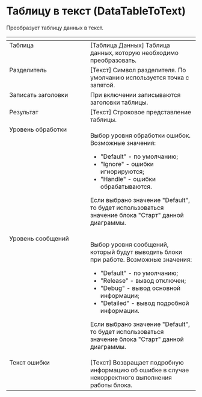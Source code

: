# Таблицу в текст (DataTableToText)

Преобразует таблицу данных в текст.

<table data-header-hidden><thead><tr><th width="244" valign="top"></th><th width="321" valign="top"></th></tr></thead><tbody><tr><td valign="top">Таблица</td><td valign="top">[Таблица Данных] Таблица данных, которую необходимо преобразовать.</td></tr><tr><td valign="top">Разделитель</td><td valign="top">[Текст] Символ разделителя. По умолчанию используется точка с запятой.</td></tr><tr><td valign="top">Записать заголовки</td><td valign="top">При включении записываются заголовки таблицы.</td></tr><tr><td valign="top">Результат</td><td valign="top">[Текст] Строковое представление таблицы.</td></tr><tr><td valign="top">Уровень обработки</td><td valign="top"><p>Выбор уровня обработки ошибок. Возможные значения: </p><ul><li>"Default" - по умолчанию; </li><li>"Ignore" - ошибки игнорируются; </li><li>"Handle" - ошибки обрабатываются. </li></ul><p>Если выбрано значение "Default", то будет использоваться значение блока "Старт" данной диаграммы.</p></td></tr><tr><td valign="top">Уровень сообщений</td><td valign="top"><p>Выбор уровня сообщений, который будут выводить блоки при работе. Возможные значения: </p><ul><li>"Default" - по умолчанию; </li><li>"Release" - вывод отключен; </li><li>"Debug" - вывод основной информации; </li><li>"Detailed" - вывод подробной информации. </li></ul><p>Если выбрано значение "Default", то будет использоваться значение блока "Старт" данной диаграммы.</p></td></tr><tr><td valign="top">Текст ошибки</td><td valign="top">[Текст] Возвращает подробную информацию об ошибке в случае некорректного выполнения работы блока.</td></tr></tbody></table>
